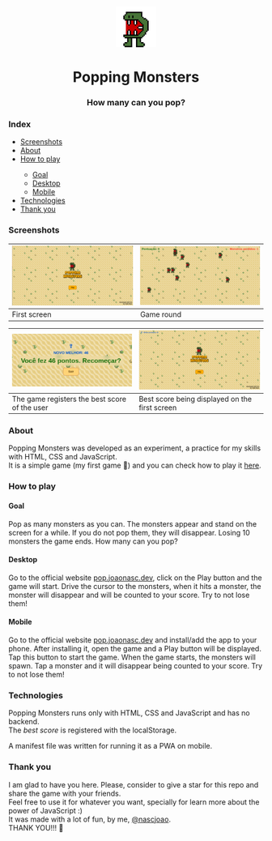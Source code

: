 <div align="center">
  <img src="./images/monster.gif" width="80px">
  <h1>Popping Monsters</h1>
  <h3>How many can you pop?<h3>
</div>

### Index
<ul>
  <a href="#screenshots"><li>Screenshots</li></a>
  <a href="#about"><li>About</li></a>
  <a href="#how-to-play"><li>How to play</li></a>
    <ul>
      <a href="#goal"><li>Goal</li></a>
      <a href="#desktop"><li>Desktop</li></a>
      <a href="#mobile"><li>Mobile</li></a>
    </ul>
  <a href="#technologies"><li>Technologies</li></a>
  <a href="#thank-you"><li>Thank you</li></a>
</ul>

### Screenshots
<div align="center">

  | <img src="./images/screenshots/pop01.png" width="400px"> | <img src="./images/screenshots/pop02.png" width="400px"> |
  |--------------|------------|
  | First screen | Game round |
  
  | <img src="./images/screenshots/pop03.png" width="400px"> | <img src="./images/screenshots/pop04.png" width="400px"> |
  |-----------------------------------------------|------------------------------------------------|
  | The game registers the best score of the user | Best score being displayed on the first screen |
  
</div>

### About
Popping Monsters was developed as an experiment, a practice for my skills with HTML, CSS and JavaScript.<br>
It is a simple game (my first game 🤩️) and you can check how to play it [here](#how-to-play).

### How to play

#### Goal
Pop as many monsters as you can. The monsters appear and stand on the screen for a while. If you do not pop them, they will disappear.
Losing 10 monsters the game ends. How many can you pop?

#### Desktop
Go to the official website [pop.joaonasc.dev](https://pop.joaonasc.dev), click on the Play button and the game will start.
Drive the cursor to the monsters, when it hits a monster, the monster will disappear and will be counted to your score. Try to not lose them!

#### Mobile
Go to the official website [pop.joaonasc.dev](https://pop.joaonasc.dev) and install/add the app to your phone. After installing it, open the game and a
Play button will be displayed. Tap this button to start the game. When the game starts, the monsters will spawn. 
Tap a monster and it will disappear being counted to your score. Try to not lose them!

### Technologies
Popping Monsters runs only with HTML, CSS and JavaScript and has no backend.<br>
The _best score_ is registered with the localStorage.

A manifest file was written for running it as a PWA on mobile.

### Thank you
I am glad to have you here. Please, consider to give a star for this repo and share the game with your friends.<br>
Feel free to use it for whatever you want, specially for learn more about the power of JavaScript :)<br>
It was made with a lot of fun, by me, [@nascjoao](https://github.com/nascjoao).<br>
THANK YOU!!! 💙️
